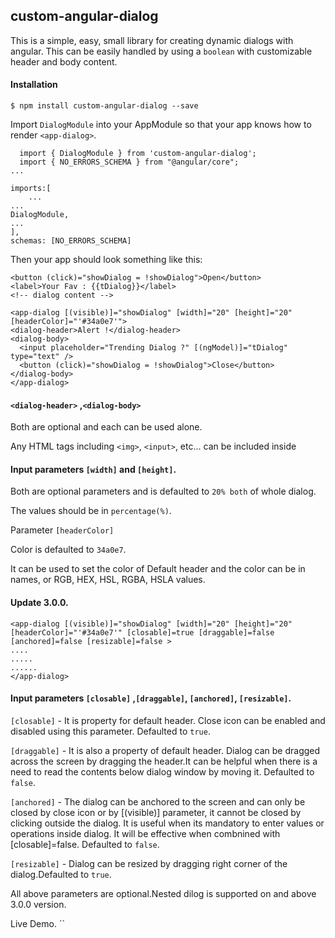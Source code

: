 ## custom-angular-dialog

This is a simple, easy, small library for creating dynamic dialogs with angular. This can be easily handled by using a `boolean` with customizable header and body content.

#### Installation

```
$ npm install custom-angular-dialog --save
```

Import `DialogModule` into your AppModule so that your app knows how to render `<app-dialog>`.

```
  import { DialogModule } from 'custom-angular-dialog';
  import { NO_ERRORS_SCHEMA } from "@angular/core";
...
```

```
imports:[
    ...
...
DialogModule,
...
],
schemas: [NO_ERRORS_SCHEMA]
```

Then your app should look something like this:

```
<button (click)="showDialog = !showDialog">Open</button>
<label>Your Fav : {{tDialog}}</label>
<!-- dialog content -->

<app-dialog [(visible)]="showDialog" [width]="20" [height]="20" [headerColor]="'#34a0e7'">
<dialog-header>Alert !</dialog-header>
<dialog-body>
  <input placeholder="Trending Dialog ?" [(ngModel)]="tDialog" type="text" />
  <button (click)="showDialog = !showDialog">Close</button>
</dialog-body>
</app-dialog>
```

#### `<dialog-header>` ,`<dialog-body>`

Both are optional and each can be used alone.

Any HTML tags including `<img>`, `<input>`, etc... can be included inside <dialog-body>

#### Input parameters `[width]` and `[height]`.

Both are optional parameters and is defaulted to `20% both` of whole dialog.

The values should be in `percentage(%)`.

Parameter `[headerColor]`

Color is defaulted to `34a0e7`.

It can be used to set the color of Default header and the color can be in names, or RGB, HEX, HSL, RGBA, HSLA values.

#### Update 3.0.0.

```
<app-dialog [(visible)]="showDialog" [width]="20" [height]="20" [headerColor]="'#34a0e7'" [closable]=true [draggable]=false [anchored]=false [resizable]=false >
....
.....
......
</app-dialog>
```

#### Input parameters `[closable]` ,`[draggable]`, `[anchored]`, `[resizable]`.

`[closable]` - It is property for default header. Close icon can be enabled and disabled using this parameter. Defaulted to `true`.

`[draggable]` - It is also a property of default header. Dialog can be dragged across the screen by dragging the header.It can be helpful when there is a need to read the contents below dialog window by moving it. Defaulted to `false`.

`[anchored]` - The dialog can be anchored to the screen and can only be closed by close icon or by [(visible)] parameter, it cannot be closed by clicking outside the dialog. It is useful when its mandatory to enter values or operations inside dialog. It will be effective when combnined with [closable]=false. Defaulted to `false`.

`[resizable]` - Dialog can be resized by dragging right corner of the dialog.Defaulted to `true`.

All above parameters are optional.Nested dilog is supported on and above 3.0.0 version.

Live Demo.
``
